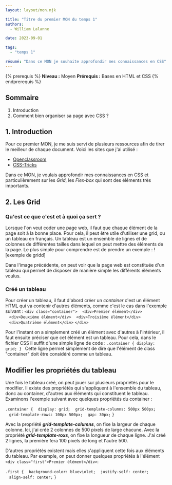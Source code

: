 ```yaml
---
layout: layout/mon.njk

title: "Titre du premier MON du temps 1"
authors:
  - William Lalanne

date: 2023-09-01

tags: 
  - "temps 1"

résumé: "Dans ce MON je souhaite approfondir mes connaissances en CSS"
---
```


{% prerequis %}
**Niveau :** Moyen
**Prérequis :** Bases en HTML et CSS
{% endprerequis %}

## Sommaire

1. Introduction
2. Comment bien organiser sa page avec CSS ? 


## 1. Introduction
Pour ce premier MON, je me suis servi de plusieurs ressources afin de tirer le meilleur de chaque document. Voici les sites que j'ai utilisé : 
- [Openclassroom](https://openclassrooms.com/fr/courses/5295881-create-web-page-layouts-with-css/5341491-set-media-queries-for-different-devices)
- [CSS-Tricks](https://css-tricks.com/snippets/css/complete-guide-grid/)

Dans ce MON, je voulais approfondir mes connaissances en CSS et particulièrement sur les *Grid*, les *Flex-box* qui sont des éléments très importants.



## 2. Les Grid
### Qu'est ce que c'est et à quoi ça sert ? 
Lorsque l'on veut coder une page web, il faut que chaque élément de la page soit à la bonne place. Pour cela, il peut être utile d'utiliser une grid, ou un tableau en français. Un tableau est un ensemble de lignes et de colonnes de différentes tailles dans lequel on peut mettre des éléments de la page. 
Le plus simple pour comprendre est de prendre un exemple :
![exemple de gridd]

Dans l'image précédente, on peut voir que la page web est constituée d'un tableau qui permet de disposer de manière simple les différents éléments voulus. 


### Créé un tableau
Pour créer un tableau, il faut d'abord créer un *container* c'est un élément HTML qui va contenir d'autres éléments, comme c'est le cas dans l'exemple suivant : 
`<div class="container">`
&nbsp;&nbsp;&nbsp;`<div>Premier élément</div>`
&nbsp;&nbsp;&nbsp;`<div>Deuxième élément</div>`
&nbsp;&nbsp;&nbsp;`<div>Troisième élément</div>`
&nbsp;&nbsp;&nbsp;`<div>Quatrième élément</div>`
`</div>`


Pour l'instant on a simplement créé un élément avec d'autres à l'intérieur, il faut ensuite préciser que cet élément est un tableau. Pour cela, dans le fichier CSS il suffit d'une simple ligne de code : 
`.container {
    display: grid;
}
`
Cette ligne permet simplement de dire que l'élément de class "container" doit être considéré comme un tableau. 


## Modifier les propriétés du tableau
Une fois le tableau créé, on peut jouer sur plusieurs propriétés pour le modifier. Il existe des propriétés qui s'appliquent à l'ensemble du tableau, donc au container, d'autres aux éléments qui constituent le tableau. 
Examinons l'exemple suivant avec quelques propriétés du container : 

`.container {`
    &nbsp;&nbsp;&nbsp;`display: grid;`
    &nbsp;&nbsp;&nbsp;`grid-template-columns: 500px 500px;`
    &nbsp;&nbsp;&nbsp;`grid-template-rows: 100px 500px;`
    &nbsp;&nbsp;&nbsp;`gap: 30px;`
`}`

Avec la propriété ***grid-template-columns***, on fixe la largeur de chaque colonne. Ici, j'ai créé 2 colonnes de 500 pixels de large chacune. 
Avec la propriété ***grid-template-roxs***, on fixe la longueur de chaque ligne. J'ai créé 2 lignes, la première fera 100 pixels de long et l'autre 500. 

D'autres propriétés existent mais elles s'appliquent cette fois aux éléments du tableau. Par exemple, on peut donner quelques propriétés à l'élément `<div class="first">Premier élément</div>`: 

`.first {`
&nbsp;&nbsp;&nbsp;`background-color: blueviolet;`
&nbsp;&nbsp;&nbsp;`justify-self: center;`
&nbsp;&nbsp;&nbsp;`align-self: center;`
`}`


